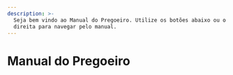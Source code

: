 ```yaml
---
description: >-
  Seja bem vindo ao Manual do Pregoeiro. Utilize os botões abaixo ou o menu à
  direita para navegar pelo manual.
---
```


# Manual do Pregoeiro

